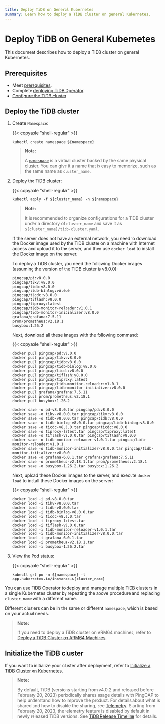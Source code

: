 ```yaml
---
title: Deploy TiDB on General Kubernetes
summary: Learn how to deploy a TiDB cluster on general Kubernetes.
---
```


# Deploy TiDB on General Kubernetes

This document describes how to deploy a TiDB cluster on general Kubernetes.

## Prerequisites

- Meet [prerequisites](prerequisites.md).
- Complete [deploying TiDB Operator](deploy-tidb-operator.md).
- [Configure the TiDB cluster](configure-a-tidb-cluster.md)

## Deploy the TiDB cluster

1. Create `Namespace`:

    {{< copyable "shell-regular" >}}

    ``` shell
    kubectl create namespace ${namespace}
    ```

    > **Note:**
    >
    > A [`namespace`](https://kubernetes.io/docs/concepts/overview/working-with-objects/namespaces/) is a virtual cluster backed by the same physical cluster. You can give it a name that is easy to memorize, such as the same name as `cluster_name`.

2. Deploy the TiDB cluster:

    {{< copyable "shell-regular" >}}

    ``` shell
    kubectl apply -f ${cluster_name} -n ${namespace}
    ```

    > **Note:**
    >
    > It is recommended to organize configurations for a TiDB cluster under a directory of `cluster_name` and save it as `${cluster_name}/tidb-cluster.yaml`.

    If the server does not have an external network, you need to download the Docker image used by the TiDB cluster on a machine with Internet access and upload it to the server, and then use `docker load` to install the Docker image on the server.

    To deploy a TiDB cluster, you need the following Docker images (assuming the version of the TiDB cluster is v8.0.0):

    ```shell
    pingcap/pd:v8.0.0
    pingcap/tikv:v8.0.0
    pingcap/tidb:v8.0.0
    pingcap/tidb-binlog:v8.0.0
    pingcap/ticdc:v8.0.0
    pingcap/tiflash:v8.0.0
    pingcap/tiproxy:latest
    pingcap/tidb-monitor-reloader:v1.0.1
    pingcap/tidb-monitor-initializer:v8.0.0
    grafana/grafana:7.5.11
    prom/prometheus:v2.18.1
    busybox:1.26.2
    ```

    Next, download all these images with the following command:

    {{< copyable "shell-regular" >}}

    ```shell
    docker pull pingcap/pd:v8.0.0
    docker pull pingcap/tikv:v8.0.0
    docker pull pingcap/tidb:v8.0.0
    docker pull pingcap/tidb-binlog:v8.0.0
    docker pull pingcap/ticdc:v8.0.0
    docker pull pingcap/tiflash:v8.0.0
    docker pull pingcap/tiproxy:latest
    docker pull pingcap/tidb-monitor-reloader:v1.0.1
    docker pull pingcap/tidb-monitor-initializer:v8.0.0
    docker pull grafana/grafana:7.5.11
    docker pull prom/prometheus:v2.18.1
    docker pull busybox:1.26.2

    docker save -o pd-v8.0.0.tar pingcap/pd:v8.0.0
    docker save -o tikv-v8.0.0.tar pingcap/tikv:v8.0.0
    docker save -o tidb-v8.0.0.tar pingcap/tidb:v8.0.0
    docker save -o tidb-binlog-v8.0.0.tar pingcap/tidb-binlog:v8.0.0
    docker save -o ticdc-v8.0.0.tar pingcap/ticdc:v8.0.0
    docker save -o tiproxy-latest.tar pingcap/tiproxy:latest
    docker save -o tiflash-v8.0.0.tar pingcap/tiflash:v8.0.0
    docker save -o tidb-monitor-reloader-v1.0.1.tar pingcap/tidb-monitor-reloader:v1.0.1
    docker save -o tidb-monitor-initializer-v8.0.0.tar pingcap/tidb-monitor-initializer:v8.0.0
    docker save -o grafana-6.0.1.tar grafana/grafana:7.5.11
    docker save -o prometheus-v2.18.1.tar prom/prometheus:v2.18.1
    docker save -o busybox-1.26.2.tar busybox:1.26.2
    ```

    Next, upload these Docker images to the server, and execute `docker load` to install these Docker images on the server:

    {{< copyable "shell-regular" >}}

    ```shell
    docker load -i pd-v8.0.0.tar
    docker load -i tikv-v8.0.0.tar
    docker load -i tidb-v8.0.0.tar
    docker load -i tidb-binlog-v8.0.0.tar
    docker load -i ticdc-v8.0.0.tar
    docker load -i tiproxy-latest.tar
    docker load -i tiflash-v8.0.0.tar
    docker load -i tidb-monitor-reloader-v1.0.1.tar
    docker load -i tidb-monitor-initializer-v8.0.0.tar
    docker load -i grafana-6.0.1.tar
    docker load -i prometheus-v2.18.1.tar
    docker load -i busybox-1.26.2.tar
    ```

3. View the Pod status:

    {{< copyable "shell-regular" >}}

    ``` shell
    kubectl get po -n ${namespace} -l app.kubernetes.io/instance=${cluster_name}
    ```

You can use TiDB Operator to deploy and manage multiple TiDB clusters in a single Kubernetes cluster by repeating the above procedure and replacing `cluster_name` with a different name.

Different clusters can be in the same or different `namespace`, which is based on your actual needs.

> **Note:**
>
> If you need to deploy a TiDB cluster on ARM64 machines, refer to [Deploy a TiDB Cluster on ARM64 Machines](deploy-cluster-on-arm64.md).

## Initialize the TiDB cluster

If you want to initialize your cluster after deployment, refer to [Initialize a TiDB Cluster on Kubernetes](initialize-a-cluster.md).

> **Note:**
>
> By default, TiDB (versions starting from v4.0.2 and released before February 20, 2023) periodically shares usage details with PingCAP to help understand how to improve the product. For details about what is shared and how to disable the sharing, see [Telemetry](https://docs.pingcap.com/tidb/stable/telemetry). Starting from February 20, 2023, the telemetry feature is disabled by default in newly released TiDB versions. See [TiDB Release Timeline](https://docs.pingcap.com/tidb/stable/release-timeline) for details.
